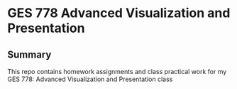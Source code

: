 # GES 778 Advanced Visualization and Presentation 
## Summary
This repo contains homework assignments and class practical work for my GES 778: Advanced Visualization and Presentation class
